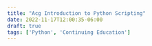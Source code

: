 ```yaml
---
title: "Acg Introduction to Python Scripting"
date: 2022-11-17T12:00:35-06:00
draft: true
tags: ['Python', 'Continuing Education']
---
```


